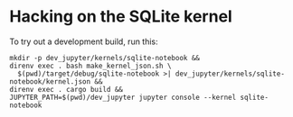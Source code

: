 # Hacking on the SQLite kernel

To try out a development build, run this:

```
mkdir -p dev_jupyter/kernels/sqlite-notebook &&
direnv exec . bash make_kernel_json.sh \
  $(pwd)/target/debug/sqlite-notebook >| dev_jupyter/kernels/sqlite-notebook/kernel.json &&
direnv exec . cargo build &&
JUPYTER_PATH=$(pwd)/dev_jupyter jupyter console --kernel sqlite-notebook
```

